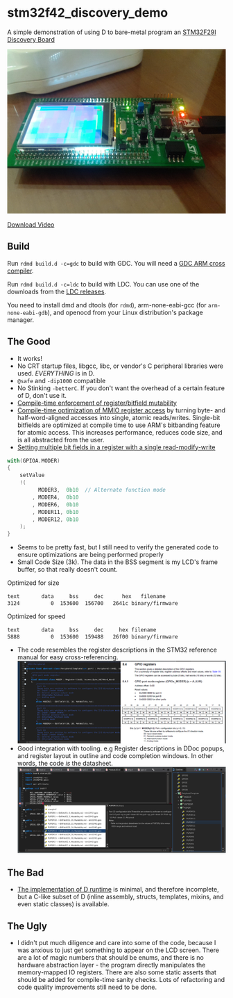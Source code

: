# stm32f42_discovery_demo
A simple demonstration of using D to bare-metal program an [STM32F29I Discovery Board](http://www.st.com/web/catalog/tools/FM116/SC959/SS1532/PF259090)

![](https://raw.githubusercontent.com/JinShil/stm32f42_discovery_demo/master/images/teaser.jpg)

[Download Video](https://raw.githubusercontent.com/JinShil/stm32f42_discovery_demo/master/images/teaser.mp4)

## Build
Run `rdmd build.d -c=gdc` to build with GDC.  You will need a [GDC ARM cross compiler](https://github.com/JinShil/arm-none-eabi-gdc).

Run `rdmd build.d -c=ldc` to build with LDC.  You can use one of the downloads from the [LDC releases](https://github.com/ldc-developers/ldc/releases).

You need to install dmd and dtools (for `rdmd`), arm-none-eabi-gcc (for `arm-none-eabi-gdb`), and openocd from your Linux distribution's package manager.

## The Good
* It works!
* No CRT startup files, libgcc, libc, or vendor's C peripheral libraries were used.  *EVERYTHING* is in D.
* `@safe` and `-dip1000` compatible
* No Stinking `-betterC`.  If you don't want the overhead of a certain feature of D, don't use it.
* [Compile-time enforcement of register/bitfield mutability](https://github.com/JinShil/stm32f42_discovery_demo/blob/c324bbf861cf258a819478481521528fca88dcb3/source/stm32f42/mmio.d#L244-L275)
* [Compile-time optimization of MMIO register access](https://github.com/JinShil/stm32f42_discovery_demo/blob/c324bbf861cf258a819478481521528fca88dcb3/source/stm32f42/mmio.d#L417-L437) by turning byte- and half-word-aligned accesses into single, atomic reads/writes. Single-bit bitfields are optimized at compile time to use ARM's bitbanding feature for atomic access.  This increases performance, reduces code size, and is all abstracted from the user.
* [Setting multiple bit fields in a register with a single read-modify-write](https://github.com/JinShil/stm32f42_discovery_demo/blob/c324bbf861cf258a819478481521528fca88dcb3/source/stm32f42/mmio.d#L665-L671)

```D
with(GPIOA.MODER)
{
    setValue
    !(
          MODER3,  0b10  // Alternate function mode
        , MODER4,  0b10
        , MODER6,  0b10
        , MODER11, 0b10
        , MODER12, 0b10
    );
}
```

* Seems to be pretty fast, but I still need to verify the generated code to ensure optimizations are being performed properly
* Small Code Size (3k).  The data in the BSS segment is my LCD's frame buffer, so that really doesn't count.

Optimized for size
```
text       data     bss     dec      hex   filename
3124	      0	 153600	 156700	  2641c	binary/firmware
```

Optimized for speed
```
text	   data	    bss	    dec	    hex	filename
5888	      0	 153600	 159488	  26f00	binary/firmware
```

* The code resembles the register descriptions in the STM32 reference manual for easy cross-referencing.
![](https://raw.githubusercontent.com/JinShil/stm32f42_discovery_demo/master/images/cross-referencing.png)
* Good integration with tooling.  e.g Register descriptions in DDoc popups, and register layout in outline and code completion windows.  In other words, the code *is* the datasheet.
![](https://raw.githubusercontent.com/JinShil/stm32f42_discovery_demo/master/images/tooling.png)


## The Bad
* [The implementation of D runtime](https://github.com/JinShil/stm32f42_discovery_demo/tree/master/source/runtime) is minimal, and therefore incomplete, but a C-like subset of D (inline assembly, structs, templates, mixins, and even static classes) is available.

## The Ugly
* I didn't put much diligence and care into some of the code, because I was anxious to just get something to appear on the LCD screen.  There are a lot of magic numbers that should be enums, and there is no hardware abstraction layer - the program directly manipulates the memory-mapped IO registers. There are also some static asserts that should be added for compile-time sanity checks.  Lots of refactoring and code quality improvements still need to be done.
